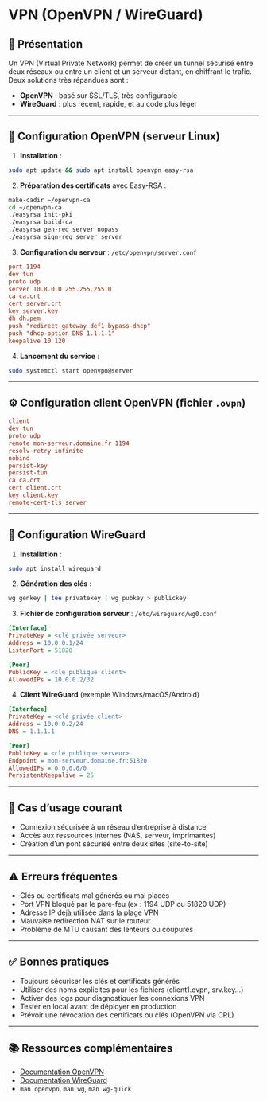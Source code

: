 # VPN (OpenVPN / WireGuard)

## 📌 Présentation

Un VPN (Virtual Private Network) permet de créer un tunnel sécurisé entre deux réseaux ou entre un client et un serveur distant, en chiffrant le trafic. Deux solutions très répandues sont :
- **OpenVPN** : basé sur SSL/TLS, très configurable
- **WireGuard** : plus récent, rapide, et au code plus léger

---

## 🔧 Configuration OpenVPN (serveur Linux)

1. **Installation** :

```bash
sudo apt update && sudo apt install openvpn easy-rsa
```

2. **Préparation des certificats** avec Easy-RSA :

```bash
make-cadir ~/openvpn-ca
cd ~/openvpn-ca
./easyrsa init-pki
./easyrsa build-ca
./easyrsa gen-req server nopass
./easyrsa sign-req server server
```

3. **Configuration du serveur** : `/etc/openvpn/server.conf`

```ini
port 1194
dev tun
proto udp
server 10.8.0.0 255.255.255.0
ca ca.crt
cert server.crt
key server.key
dh dh.pem
push "redirect-gateway def1 bypass-dhcp"
push "dhcp-option DNS 1.1.1.1"
keepalive 10 120
```

4. **Lancement du service** :

```bash
sudo systemctl start openvpn@server
```

---

## ⚙️ Configuration client OpenVPN (fichier `.ovpn`)
```ini
client
dev tun
proto udp
remote mon-serveur.domaine.fr 1194
resolv-retry infinite
nobind
persist-key
persist-tun
ca ca.crt
cert client.crt
key client.key
remote-cert-tls server
```

---

## 🔧 Configuration WireGuard

1. **Installation** :

```bash
sudo apt install wireguard
```

2. **Génération des clés** :

```bash
wg genkey | tee privatekey | wg pubkey > publickey
```

3. **Fichier de configuration serveur** : `/etc/wireguard/wg0.conf`

```ini
[Interface]
PrivateKey = <clé privée serveur>
Address = 10.0.0.1/24
ListenPort = 51820

[Peer]
PublicKey = <clé publique client>
AllowedIPs = 10.0.0.2/32
```

4. **Client WireGuard** (exemple Windows/macOS/Android)
```ini
[Interface]
PrivateKey = <clé privée client>
Address = 10.0.0.2/24
DNS = 1.1.1.1

[Peer]
PublicKey = <clé publique serveur>
Endpoint = mon-serveur.domaine.fr:51820
AllowedIPs = 0.0.0.0/0
PersistentKeepalive = 25
```

---

## 🔎 Cas d’usage courant

- Connexion sécurisée à un réseau d’entreprise à distance
- Accès aux ressources internes (NAS, serveur, imprimantes)
- Création d’un pont sécurisé entre deux sites (site-to-site)

---

## ⚠️ Erreurs fréquentes

- Clés ou certificats mal générés ou mal placés
- Port VPN bloqué par le pare-feu (ex : 1194 UDP ou 51820 UDP)
- Adresse IP déjà utilisée dans la plage VPN
- Mauvaise redirection NAT sur le routeur
- Problème de MTU causant des lenteurs ou coupures

---

## ✅ Bonnes pratiques

- Toujours sécuriser les clés et certificats générés
- Utiliser des noms explicites pour les fichiers (client1.ovpn, srv.key…)
- Activer des logs pour diagnostiquer les connexions VPN
- Tester en local avant de déployer en production
- Prévoir une révocation des certificats ou clés (OpenVPN via CRL)

---

## 📚 Ressources complémentaires

- [Documentation OpenVPN](https://openvpn.net/community-resources/how-to/)
- [Documentation WireGuard](https://www.wireguard.com/quickstart/)
- `man openvpn`, `man wg`, `man wg-quick`
